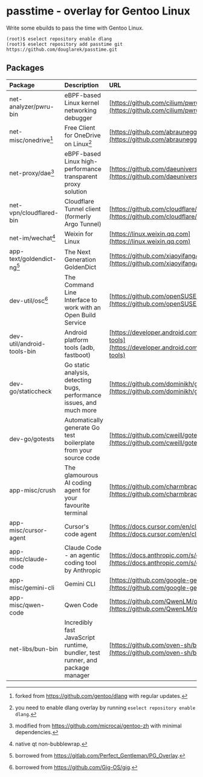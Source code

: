 passtime - overlay for Gentoo Linux
==================================

Write some ebuilds to pass the time with Gentoo Linux.

```
(root)$ eselect repository enable dlang
(root)$ eselect repository add passtime git https://github.com/douglarek/passtime.git
```

## Packages<a name="packages"></a>

| Package                      | Description                                                                   | URL                                                                                                                           |
| :--------------------------- | :-----------------------------------------------------------------------------| :-----------------------------------------------------------------------------------------------------------------------------|
| net-analyzer/pwru-bin        | eBPF-based Linux kernel networking debugger                                   | [https://github.com/cilium/pwru](https://github.com/cilium/pwru)                                                              |
| net-misc/onedrive[^1]        | Free Client for OneDrive on Linux[^2]                                         | [https://github.com/abraunegg/onedrive](https://github.com/abraunegg/onedrive)                                                |
| net-proxy/dae[^3]            | eBPF-based Linux high-performance transparent proxy solution                  | [https://github.com/daeuniverse/dae](https://github.com/daeuniverse/dae)                                                      |
| net-vpn/cloudflared-bin      | Cloudflare Tunnel client (formerly Argo Tunnel)                               | [https://github.com/cloudflare/cloudflared](https://github.com/cloudflare/cloudflared)                                        |
| net-im/wechat[^5]            | Weixin for Linux                                                              | [https://linux.weixin.qq.com](https://linux.weixin.qq.com)                                                                    |
| app-text/goldendict-ng[^6]   | The Next Generation GoldenDict                                                | [https://github.com/xiaoyifang/goldendict-ng](https://github.com/xiaoyifang/goldendict-ng)                                    |
| dev-util/osc[^7]             | The Command Line Interface to work with an Open Build Service                 | [https://github.com/openSUSE/osc](https://github.com/openSUSE/osc)                                                            |
| dev-util/android-tools-bin   | Android platform tools (adb, fastboot)                                        | [https://developer.android.com/tools/releases/platform-tools](https://developer.android.com/tools/releases/platform-tools)    |
| dev-go/staticcheck           | Go static analysis, detecting bugs, performance issues, and much more         | [https://github.com/dominikh/go-tools](https://github.com/dominikh/go-tools)                                                  |
| dev-go/gotests               | Automatically generate Go test boilerplate from your source code              | [https://github.com/cweill/gotests](https://github.com/cweill/gotests)                                                        |
| app-misc/crush               | The glamourous AI coding agent for your favourite terminal                    | [https://github.com/charmbracelet/crush](https://github.com/charmbracelet/crush)                                              |
| app-misc/cursor-agent        | Cursor's code agent                                                           | [https://docs.cursor.com/en/cli](https://docs.cursor.com/en/cli)                                                              |
| app-misc/claude-code         | Claude Code - an agentic coding tool by Anthropic                             | [https://docs.anthropic.com/s/claude-code](https://docs.anthropic.com/s/claude-code)                                          |
| app-misc/gemini-cli          | Gemini CLI                                                                    | [https://github.com/google-gemini/gemini-cli](https://github.com/google-gemini/gemini-cli)                                    |
| app-misc/qwen-code           | Qwen Code                                                                     | [https://github.com/QwenLM/qwen-code](https://github.com/QwenLM/qwen-code)                                                    |
| net-libs/bun-bin             | Incredibly fast JavaScript runtime, bundler, test runner, and package manager | [https://github.com/oven-sh/bun](https://github.com/oven-sh/bun)                                                              |

[^1]: forked from https://github.com/gentoo/dlang with regular updates.
[^2]: you need to enable dlang overlay by running `eselect repository enable dlang`.
[^3]: modified from https://github.com/microcai/gentoo-zh with minimal dependencies.
[^4]: borrowed from https://github.com/gentoo/guru.
[^5]: native qt non-bubblewrap.
[^6]: borrowed from https://gitlab.com/Perfect_Gentleman/PG_Overlay.
[^7]: borrowed from https://github.com/Gig-OS/gig.
[^8]: borrowed from https://github.com/gentoo/guru. You need to enable guru overlay to use it.


